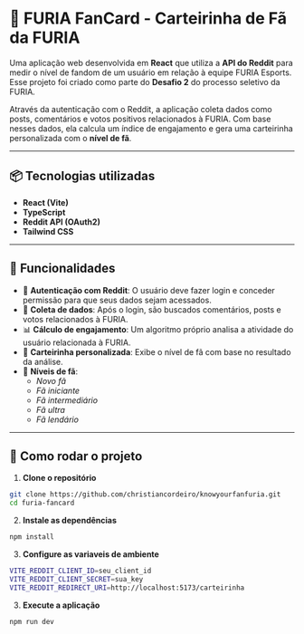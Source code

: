 # 🦁 FURIA FanCard - Carteirinha de Fã da FURIA

Uma aplicação web desenvolvida em **React** que utiliza a **API do Reddit** para medir o nível de fandom de um usuário em relação à equipe FURIA Esports. Esse projeto foi criado como parte do **Desafio 2** do processo seletivo da FURIA.

Através da autenticação com o Reddit, a aplicação coleta dados como posts, comentários e votos positivos relacionados à FURIA. Com base nesses dados, ela calcula um índice de engajamento e gera uma carteirinha personalizada com o **nível de fã**.

---

## 📦 Tecnologias utilizadas

- **React (Vite)**
- **TypeScript**
- **Reddit API (OAuth2)**
- **Tailwind CSS**

---

## 🚀 Funcionalidades

- 🔐 **Autenticação com Reddit**: O usuário deve fazer login e conceder permissão para que seus dados sejam acessados.
- 📄 **Coleta de dados**: Após o login, são buscados comentários, posts e votos relacionados à FURIA.
- 📊 **Cálculo de engajamento**: Um algoritmo próprio analisa a atividade do usuário relacionada à FURIA.
- 🪪 **Carteirinha personalizada**: Exibe o nível de fã com base no resultado da análise.
- 🏅 **Níveis de fã**:
  - *Novo fã*
  - *Fã iniciante*
  - *Fã intermediário*
  - *Fã ultra*
  - *Fã lendário*

---

## 🔧 Como rodar o projeto

1. **Clone o repositório**

```bash
git clone https://github.com/christiancordeiro/knowyourfanfuria.git
cd furia-fancard
```

2. **Instale as dependências**

```bash
npm install
```

3. **Configure as variaveis de ambiente**

```bash
VITE_REDDIT_CLIENT_ID=seu_client_id
VITE_REDDIT_CLIENT_SECRET=sua_key
VITE_REDDIT_REDIRECT_URI=http://localhost:5173/carteirinha
```

3. **Execute a aplicação**

```bash
npm run dev
```
